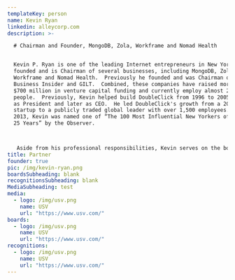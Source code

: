 ```yaml
---
templateKey: person
name: Kevin Ryan
linkedin: alleycorp.com
description: >-

  # Chairman and Founder, MongoDB, Zola, Workframe and Nomad Health


  Kevin P. Ryan is one of the leading Internet entrepreneurs in New York, having
  founded and is Chairman of several businesses, including MongoDB, Zola,
  Workframe and Nomad Health.  Previously he founded and was Chairman of
  Business Insider and GILT.  Combined, these companies have raised more than
  $700 million in venture capital funding and currently employ almost 2,000
  people.  Previously, Kevin helped build DoubleClick from 1996 to 2005, first
  as President and later as CEO.  He led DoubleClick's growth from a 20-person
  startup to a publicly traded global leader with over 1,500 employees.  In
  2013, Kevin was named one of “The 100 Most Influential New Yorkers of the Past
  25 Years” by the Observer.



   Aside from his professional responsibilities, Kevin serves on the board of Mercy Corps, is Vice Chairman of The Partnership for New York City, Chairman of the Partnership for New York City’s Innovation Council, is a member of the CFR Committee on Foreign Affairs, is on the Board of TECH:NYC and in Director Emeritus for Human Right Watch.  He previously served on the boards of Yale Corporation, INSEAD, The Trust for Governors Island, the Direct Marketing Association, The Ad Council, HotJobs and the advisory board of Doctors Without Borders.  He holds a B.A. from Yale University and an M.B.A. from INSEAD.
title: Partner
founder: true
pic: /img/kevin-ryan.png
boardsSubheading: blank
recognitionsSubheading: blank
MediaSubheading: test
media:
  - logo: /img/usv.png
    name: USV
    url: "https://www.usv.com/"
boards:
  - logo: /img/usv.png
    name: USV
    url: "https://www.usv.com/"
recognitions:
  - logo: /img/usv.png
    name: USV
    url: "https://www.usv.com/"
---
```

